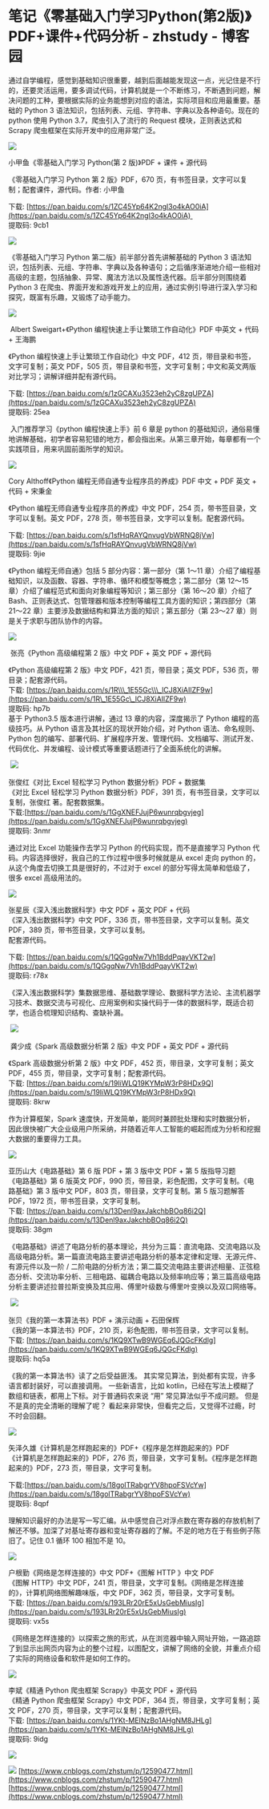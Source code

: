 # 笔记《零基础入门学习Python(第2版)》PDF+课件+代码分析 - zhstudy - 博客园
通过自学编程，感觉到基础知识很重要，越到后面越能发现这一点，光记住是不行的，还要灵活运用，要多调试代码，计算机就是一个不断练习，不断遇到问题，解决问题的工种，要根据实际的业务能想到对应的语法，实际项目和应用最重要。基础的 Python 3 语法知识，包括列表、元组、字符串、字典以及各种语句。现在的 python 使用 Python 3.7，爬虫引入了流行的 Request 模块，正则表达式和 Scrapy 爬虫框架在实际开发中的应用非常广泛。

![](https://img2020.cnblogs.com/blog/1925059/202003/1925059-20200329000014590-2024301472.png)

小甲鱼《零基础入门学习 Python(第 2 版)》PDF + 课件 + 源代码

《零基础入门学习 Python 第 2 版》PDF，670 页，有书签目录，文字可以复制；配套课件，源代码。作者: 小甲鱼

下载: [https://pan.baidu.com/s/1ZC45Yp64K2ngl3o4kAO0iA](https://pan.baidu.com/s/1ZC45Yp64K2ngl3o4kAO0iA)   
提取码: 9cb1

![](https://img2020.cnblogs.com/blog/1925059/202003/1925059-20200329000028891-657009197.png)

《零基础入门学习 Python 第二版》前半部分首先讲解基础的 Python 3 语法知识，包括列表、元组、字符串、字典以及各种语句；之后循序渐进地介绍一些相对高级的主题，包括抽象、异常、魔法方法以及属性迭代器。后半部分则围绕着 Python 3 在爬虫、界面开发和游戏开发上的应用，通过实例引导进行深入学习和探究，既富有乐趣，又锻炼了动手能力。

![](https://img2020.cnblogs.com/blog/1925059/202003/1925059-20200329000039471-2146605925.png)

 Albert Sweigart+《Python 编程快速上手让繁琐工作自动化》PDF 中英文 + 代码 + 王海鹏

《Python 编程快速上手让繁琐工作自动化》中文 PDF，412 页，带目录和书签，文字可复制；英文 PDF，505 页，带目录和书签，文字可复制；中文和英文两版对比学习；讲解详细并配有源代码。

下载: [https://pan.baidu.com/s/1zGCAXu3523eh2yC8zgUPZA](https://pan.baidu.com/s/1zGCAXu3523eh2yC8zgUPZA)  
提取码: 25ea

 入门推荐学习《python 编程快速上手》前 6 章是 python 的基础知识，通俗易懂地讲解基础，初学者容易犯错的地方，都会指出来。从第三章开始，每章都有一个实践项目，用来巩固前面所学的知识。

![](https://img2020.cnblogs.com/blog/1925059/202003/1925059-20200329000529742-1273128398.png)

Cory Althoff《Python 编程无师自通专业程序员的养成》PDF 中文 + PDF 英文 + 代码 + 宋秉金

《Python 编程无师自通专业程序员的养成》中文 PDF，254 页，带书签目录，文字可以复制。英文 PDF，278 页，带书签目录，文字可以复制。配套源代码。

下载: [https://pan.baidu.com/s/1sfHqRAYQnvugVbWRNQ8jVw](https://pan.baidu.com/s/1sfHqRAYQnvugVbWRNQ8jVw)  
提取码: 9jie

《Python 编程无师自通》包括 5 部分内容：第一部分（第 1～11 章）介绍了编程基础知识，以及函数、容器、字符串、循环和模型等概念；第二部分（第 12～15 章）介绍了编程范式和面向对象编程等知识；第三部分（第 16～20 章）介绍了 Bash、正则表达式、包管理器和版本控制等编程工具方面的知识；第四部分（第 21～22 章）主要涉及数据结构和算法方面的知识；第五部分（第 23～27 章）则是关于求职与团队协作的内容。

![](https://img2020.cnblogs.com/blog/1925059/202003/1925059-20200329000748557-1025151931.png)

 张亮《Python 高级编程第 2 版》中文 PDF + 英文 PDF + 源代码

《Python 高级编程第 2 版》中文 PDF，421 页，带目录；英文 PDF，536 页，带目录；配套源代码。  
下载: [https://pan.baidu.com/s/1R\\\_1E55Gc\\\_lCJ8XiAIlZF9w](https://pan.baidu.com/s/1R\_1E55Gc\_lCJ8XiAIlZF9w)  
提取码: hp7b  
基于 Python3.5 版本进行讲解，通过 13 章的内容，深度揭示了 Python 编程的高级技巧。从 Python 语言及其社区的现状开始介绍，对 Python 语法、命名规则、Python 包的编写、部署代码、扩展程序开发、管理代码、文档编写、测试开发、代码优化、并发编程、设计模式等重要话题进行了全面系统化的讲解。

 ![](https://img2020.cnblogs.com/blog/1925059/202003/1925059-20200329001316525-121044442.png)

张俊红《对比 Excel 轻松学习 Python 数据分析》PDF + 数据集  
《对比 Excel 轻松学习 Python 数据分析》PDF，391 页，有书签目录，文字可以复制，张俊红 著。配套数据集。  
下载:[https://pan.baidu.com/s/1GgXNEFJujP6wunrqbgvjeg](https://pan.baidu.com/s/1GgXNEFJujP6wunrqbgvjeg)  
提取码: 3nmr

通过对比 Excel 功能操作去学习 Python 的代码实现，而不是直接学习 Python 代码。内容选择很好，我自己的工作过程中很多时候就是从 excel 走向 python 的，从这个角度去切换工具是很好的，不过对于 excel 的部分写得太简单和低级了，很多 excel 高级用法的。

![](https://img2020.cnblogs.com/blog/1925059/202003/1925059-20200329001604312-108858090.png)

张星辰《深入浅出数据科学》中文 PDF + 英文 PDF + 代码  
《深入浅出数据科学》中文 PDF，336 页，带书签目录，文字可以复制。英文 PDF，389 页，带书签目录，文字可以复制。  
配套源代码。

下载: [https://pan.baidu.com/s/1QGgqNw7Vh1BddPqayVKT2w](https://pan.baidu.com/s/1QGgqNw7Vh1BddPqayVKT2w)  
提取码: r78x

《深入浅出数据科学》集数据思维、基础数学理论、数据科学方法论、主流机器学习技术、数据交流与可视化、应用案例和实操代码于一体的数据科学，既适合初学，也适合梳理知识结构、查缺补漏。

 ![](https://img2020.cnblogs.com/blog/1925059/202003/1925059-20200329002219818-1520305770.png)

 龚少成《Spark 高级数据分析第 2 版》中文 PDF + 英文 PDF + 源代码

《Spark 高级数据分析第 2 版》中文 PDF，452 页，带目录，文字可复制；英文 PDF，455 页，带目录，文字可复制；配套源代码。  
下载: [https://pan.baidu.com/s/19IiWLQ19KYMpW3rP8HDx9Q](https://pan.baidu.com/s/19IiWLQ19KYMpW3rP8HDx9Q)  
提取码: 8krw

作为计算框架，Spark 速度快，开发简单，能同时兼顾批处理和实时数据分析，因此很快被广大企业级用户所采纳，并随着近年人工智能的崛起而成为分析和挖掘大数据的重要得力工具。

![](https://img2020.cnblogs.com/blog/1925059/202003/1925059-20200329002510343-1078706864.png)

亚历山大《电路基础》第 6 版 PDF + 第 3 版中文 PDF + 第 5 版指导习题  
《电路基础》第 6 版英文 PDF，990 页，带目录，彩色配图，文字可复制。《电路基础》第 3 版中文 PDF，803 页，带目录，文字可复制。第 5 版习题解答 PDF，1972 页，带书签目录，文字可复制。  
下载: [https://pan.baidu.com/s/13Denl9axJakchbBOq86i2Q](https://pan.baidu.com/s/13Denl9axJakchbBOq86i2Q)  
提取码: 38gm

《电路基础》讲述了电路分析的基本理论，共分为三篇：直流电路、交流电路以及高级电路分析。第一篇直流电路主要讲述电路分析的基本定律和定理、无源元件、有源元件以及一阶 / 二阶电路的分析方法；第二篇交流电路主要讲述相量、正弦稳态分析、交流功率分析、三相电路、磁耦合电路以及频率响应等；第三篇高级电路分析主要讲述拉普拉斯变换及其应用、傅里叶级数与傅里叶变换以及双口网络等。

 ![](https://img2020.cnblogs.com/blog/1925059/202003/1925059-20200329002750701-1342742395.png)

张贝《我的第一本算法书》PDF + 演示动画 + 石田保辉  
《我的第一本算法书》PDF，210 页，彩色配图，带书签目录，文字可以复制。  
下载: [https://pan.baidu.com/s/1KQ9XTwB9WGEq6JQGcFKdlg](https://pan.baidu.com/s/1KQ9XTwB9WGEq6JQGcFKdlg)  
提取码: hq5a

《我的第一本算法书》读了之后受益匪浅。 其实常见算法，到处都有实现，许多语言都封装好，可以直接调用。 一些新语言，比如 kotlin，已经在写法上模糊了数组和链表，都用上下标。对于普通码农来说 “用” 常见算法似乎不成问题。 但是不是真的完全清晰的理解了呢？ 看起来非常快，但看完之后，又觉得不过瘾，时不时会回翻。

![](https://img2020.cnblogs.com/blog/1925059/202003/1925059-20200329003129075-1327755341.png)

矢泽久雄《计算机是怎样跑起来的》PDF+《程序是怎样跑起来的》PDF  
《计算机是怎样跑起来的》PDF，276 页，带目录，文字可复制。《程序是怎样跑起来的》PDF，273 页，带目录，文字可复制。

下载:[https://pan.baidu.com/s/18golTRabgrYV8hpoFSVcYw](https://pan.baidu.com/s/18golTRabgrYV8hpoFSVcYw)  
提取码: 8qpf

理解知识最好的办法是写一写汇编。从中感觉自己对浮点数在寄存器的存放机制了解还不够。加深了对基址寄存器和变址寄存器的了解。不足的地方在于有些例子陈旧了。记住 0.1 循环 100 相加不是 10。

![](https://img2020.cnblogs.com/blog/1925059/202003/1925059-20200329003559519-705080755.png)

户根勤《网络是怎样连接的》中文 PDF+《图解 HTTP 》中文 PDF  
《图解 HTTP》中文 PDF，241 页，带目录，文字可复制。《网络是怎样连接的》，计算机网络图解趣味版，中文 PDF，362 页，带目录，文字可复制。  
下载: [https://pan.baidu.com/s/193LRr20rE5xUsGebMiusIg](https://pan.baidu.com/s/193LRr20rE5xUsGebMiusIg)  
提取码: vx5s

《网络是怎样连接的》以探索之旅的形式，从在浏览器中输入网址开始，一路追踪了到显示出网页内容为止的整个过程，以图配文，讲解了网络的全貌，并重点介绍了实际的网络设备和软件是如何工作的。

![](https://img2020.cnblogs.com/blog/1925059/202003/1925059-20200329003837949-1907200352.png)

李斌《精通 Python 爬虫框架 Scrapy》中英文 PDF + 源代码  
《精通 Python 爬虫框架 Scrapy》中文 PDF，364 页，带目录，文字可复制；英文 PDF，270 页，带目录，文字可以复制；配套源代码。  
下载: [https://pan.baidu.com/s/1YKt-MEINzBo1AHgNM8JHLg](https://pan.baidu.com/s/1YKt-MEINzBo1AHgNM8JHLg)  
提取码: 9idg

![](https://img2020.cnblogs.com/blog/1925059/202003/1925059-20200329004003893-822154225.png)

![](https://img2020.cnblogs.com/blog/1925059/202003/1925059-20200329004117636-522358416.png) 
 [https://www.cnblogs.com/zhstum/p/12590477.html](https://www.cnblogs.com/zhstum/p/12590477.html) 
 [https://www.cnblogs.com/zhstum/p/12590477.html](https://www.cnblogs.com/zhstum/p/12590477.html)
